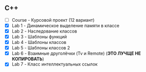 ## C++

- [ ] Course - Курсовой проект (12 вариант)
- [x] Lab 1 - Динамическое выделение памяти в классе
- [x] Lab 2 - Наследование классов
- [x] Lab 3 - Шаблоны функций
- [x] Lab 4 - Шаблоны классов
- [x] Lab 5 - Шаблоны классов 2
- [x] Lab 6 - Взаимные друголёчки (Tv и Remote) (**ЭТО ЛУЧЩЕ НЕ КОПИРОВАТЬ**)
- [x] Lab 7 - Класс интеллектуальных ссылок
